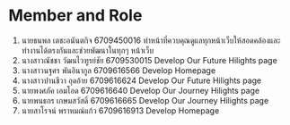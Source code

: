 <h1>Member and Role</h1>
<ol>
<li>นายธนพล เตชะอนันตกิจ 6709450016 ทำหน้าที่ควบคุณดูแลทุกหน้าเว็บให้สอดคล้องและทำงานได้ตรงกันและช่วยพัฒนาในทุกๆ หน้าเว็บ </li>
<li>นางสาวณัชชา วัฒนไวฑูรย์ชัย 6709530015  Develop Our Future Hilights page </li>
<li>นางสาวนฐศร พันอินากูล 6709616566 Develop Homepage</li>
<li>นางสาวปานชีวา อุดอ้าย 6709616624 Develop Our Future Hilights page</li>
<li>นายพงศภัค เอมโอด 6709616640 Develop Our Journey Hilights page</li>
<li>นายพนธกร เกษมสวัสดิ์ 6709616665 Develop Our Journey Hilights page</li>
<li>นายสาโรจน์ พราหมณ์แก้ว 6709616913 Develop Homepage</li>
</ol>
